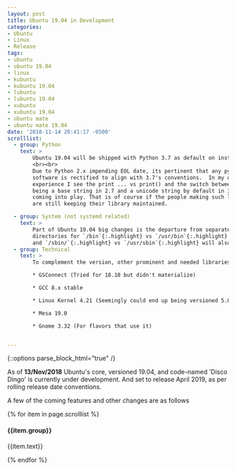 ```yaml
---
layout: post
title: Ubuntu 19.04 in Development
categories:
- Ubuntu
- Linux
- Release
tags:
- ubuntu
- ubuntu 19.04
- linux
- kubuntu
- kubuntu 19.04
- lubuntu
- lubuntu 19.04
- xubuntu
- xubuntu 19.04
- ubuntu mate
- ubuntu mate 19.04
date: '2018-11-14 20:41:17 -0500'
scrolllist:
  - group: Python
    text: >
        Ubuntu 19.04 will be shipped with Python 3.7 as default on install.
        <br><br>
        Due to Python 2.x impending EOL date, its pertinent that any python
        software is rectified to align with 3.7's conventions.  In my own
        experience I see the print ... vs print() and the switch between str
        being a base string in 2.7 and a unicode string by default in 3.7
        coming into play. That is of course if the people making such libraries
        are still keeping their library maintained.

  - group: System (not systemd related)
    text: >
        Part of Ubuntu 19.04 big changes is the departure from separate
        directories for `/bin`{:.highlight} vs `/usr/bin`{:.highlight} which is set to also mean `/lib`{:.highlight} vs `/usr/lib`{:.highlight}
        and `/sbin/`{:.highlight} vs `/usr/sbin`{:.highlight} will also be symlinked to their '/usr' based directory.
  - group: Technical
    text: >
        To complement the version, other prominent and needed libraries will be updated to their newest stable/stable-ish versions.

        * GSConnect (Tried for 18.10 but didn't materialize)

        * GCC 8.x stable

        * Linux Kernel 4.21 (Seemingly could end up being versioned 5.0)

        * Mesa 19.0

        * Gnome 3.32 (For flavors that use it)


---
```

{::options parse_block_html="true" /}

As of **13/Nov/2018** Ubuntu's core, versioned 19.04, and code-named 'Disco Dingo'
is currently under development. And set to release April 2019, as per rolling
release date conventions.

A few of the coming features and other changes are as follows

{% for item in page.scrolllist %}
<h4>{{item.group}}</h4>
<p>{{item.text}}</p>
{% endfor %}
